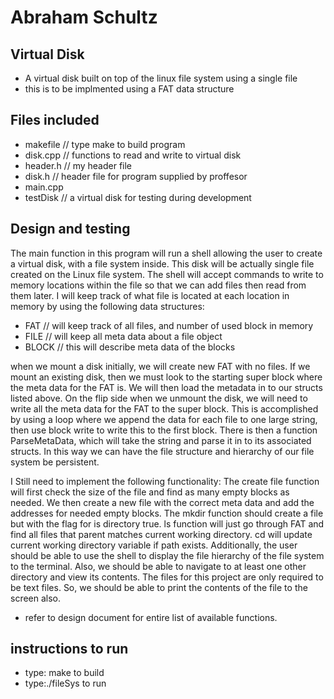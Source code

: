 # Abraham Schultz

## Virtual Disk
- A virtual disk built on top of the linux file system using a single file
- this is to be implmented using a FAT data structure

## Files included
- makefile  // type make to build program
- disk.cpp // functions to read and write to virtual disk
- header.h  // my header file
- disk.h   // header file for program supplied by proffesor
- main.cpp  
- testDisk // a virtual disk for testing during development
## Design and testing
The main function in this program will run a shell allowing the user to
create a virtual disk, with a file system inside. This disk will be actually
single file created on the Linux file system. The shell will accept commands to write to memory locations
within the file so that we can add files then read from them later. I will keep track of what file is located 
at each location in memory by using the following data structures:

- FAT    // will keep track of all files, and number of used block in memory
- FILE   // will keep all meta data about a file object
- BLOCK  // this will describe meta data of the blocks

when we mount a disk initially, we will create new FAT with no files. If we mount an existing disk, then we
must look to the starting super block where the meta data for the FAT is. We will then load the metadata in to our structs listed above.
On the flip side when we unmount the disk, we will need to write all the meta data for the FAT to the super block. This 
is accomplished by using a loop where we append the data for each file to one large string, then use block write to write this 
to the first block. There is then a function ParseMetaData, which will take the string and parse it in to its associated structs. In this way we can have the file structure and hierarchy of our file system be persistent.

I Still need to implement the following functionality:
The create file function will first check the size of the file and find as many empty blocks as needed. We then create a new file with the correct meta data and add the addresses for needed empty blocks. 
The mkdir function should create a file but with the flag for is directory true.
ls function will just go through FAT and find all files that parent matches current working directory. 
cd will update current working directory variable if path exists.
Additionally, the user should be able to use the shell to display the file hierarchy of the file system to the terminal. Also, we should
be able to navigate to at least one other directory and view its contents. The files for this project are only required to be text files. So, we should be able to print the contents of the file to the screen also.

- refer to design document for entire list of available functions. 
## instructions to run
- type: make to build
- type:./fileSys to run



